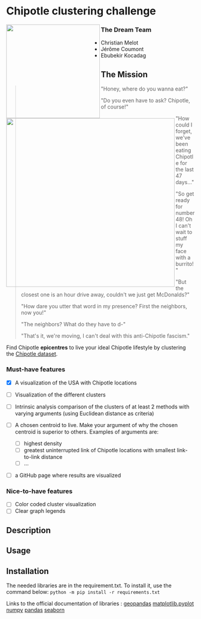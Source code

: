 # Chipotle clustering challenge

<img src="https://assets.stickpng.com/images/58429a9ca6515b1e0ad75ae3.png" align="left" width="250"/>

### The Dream Team
- Christian Melot
- Jérôme Coumont
- Ebubekir Kocadag

## The Mission
<img src="https://media.istockphoto.com/photos/romantic-couple-eating-street-tacos-at-outdoor-mexican-restaurant-picture-id932534338?k=6&m=932534338&s=612x612&w=0&h=9RXIf7fsAEGVynwKKv0oAq5Rg8Wrg1END87XEzA0_zg=" align="left" width="450"/>

>
>"Honey, where do you wanna eat?"
>
>"Do you even have to ask? Chipotle, of course!"
>
>"How could I forget, we've been eating Chipotle for the last 47 days..."
>
>"So get ready for number 48! Oh I can't wait to stuff my face with a burrito!"
>
>"But the closest one is an hour drive away, couldn't we just get McDonalds?"
>
>"How dare you utter that word in my presence? First the neighbors, now you!"
>
>"The neighbors? What do they have to d-"
>
>"That's it, we're moving, I can't deal with this anti-Chipotle fascism."

Find Chipotle **epicentres** to live your ideal Chipotle lifestyle by clustering the [Chipotle dataset](chipotle_locations.csv).
### Must-have features

- [X] A visualization of the USA with Chipotle locations
- [ ] Visualization of the different clusters
- [ ] Intrinsic analysis comparison of the clusters of at least 2 methods with varying arguments (using Euclidean distance as criteria)
- [ ] A chosen centroid to live. Make your argument of why the chosen centroid is superior to others. Examples of arguments are:
    - [ ] highest density
    - [ ] greatest uninterrupted link of Chipotle locations with smallest link-to-link distance
    - [ ] ...
- [ ] a GitHub page where results are visualized


### Nice-to-have features

- [ ] Color coded cluster visualization
- [ ] Clear graph legends

## Description

## Usage
## Installation

The needed libraries are in the requirement.txt. To install it, use the command below:
`python -m pip install -r requirements.txt`

Links to the official documentation of libraries :
[geopandas](https://geopandas.org/)
[matplotlib.pyplot](https://matplotlib.org/tutorials/introductory/pyplot.html)
[numpy](https://numpy.org/doc/stable/)
[pandas](https://pandas.pydata.org/docs/)
[seaborn](https://seaborn.pydata.org/tutorial.html)